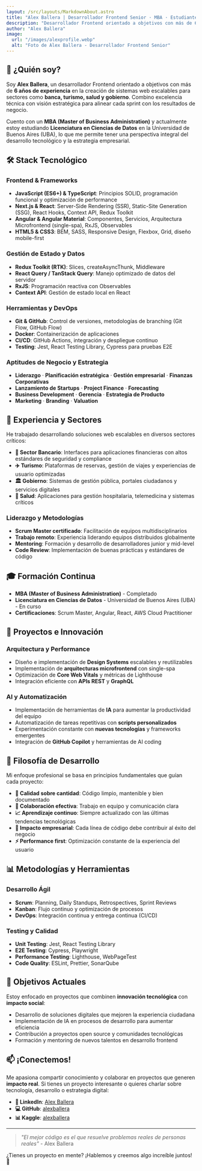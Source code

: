 ```yaml
---
layout: /src/layouts/MarkdownAbout.astro
title: "Alex Ballera | Desarrollador Frontend Senior · MBA · Estudiante de Licenciatura en Ciencias de Datos"
description: "Desarrollador Frontend orientado a objetivos con más de 6 años de experiencia. MBA y estudiante de Licenciatura en Ciencias de Datos en UBA. 🚀☕"
author: "Alex Ballera"
image:
  url: "/images/alexprofile.webp"
  alt: "Foto de Alex Ballera - Desarrollador Frontend Senior"
---
```


## 👋 <span class="bg-gradient-to-r from-riptide-400 to-mint-500 dark:to-mint-200 dark:from-riptide-300 text-transparent bg-clip-text">¿Quién soy?</span>

Soy **<span class="bg-gradient-to-r from-riptide-400 to-mint-500 dark:to-mint-200 dark:from-riptide-300 text-transparent bg-clip-text">Alex Ballera</span>**, un desarrollador Frontend orientado a objetivos con más de **<span class="bg-gradient-to-r from-riptide-400 to-mint-500 dark:to-mint-200 dark:from-riptide-300 text-transparent bg-clip-text">6 años de experiencia</span>** en la creación de sistemas web escalables para sectores como **<span class="bg-gradient-to-r from-riptide-400 to-mint-500 dark:to-mint-200 dark:from-riptide-300 text-transparent bg-clip-text">banca, turismo, salud y gobierno</span>**. Combino excelencia técnica con visión estratégica para alinear cada sprint con los resultados de negocio.

Cuento con un **<span class="bg-gradient-to-r from-riptide-400 to-mint-500 dark:to-mint-200 dark:from-riptide-300 text-transparent bg-clip-text">MBA (Master of Business Administration)</span>** y actualmente estoy estudiando **<span class="bg-gradient-to-r from-riptide-400 to-mint-500 dark:to-mint-200 dark:from-riptide-300 text-transparent bg-clip-text">Licenciatura en Ciencias de Datos</span>** en la Universidad de Buenos Aires (UBA), lo que me permite tener una perspectiva integral del desarrollo tecnológico y la estrategia empresarial.

## 🛠️ <span class="bg-gradient-to-r from-riptide-400 to-mint-500 dark:to-mint-200 dark:from-riptide-300 text-transparent bg-clip-text">Stack Tecnológico</span>

### <span class="bg-gradient-to-r from-riptide-400 to-mint-500 dark:to-mint-200 dark:from-riptide-300 text-transparent bg-clip-text">Frontend & Frameworks</span>
- **JavaScript (ES6+) & TypeScript**: Principios SOLID, programación funcional y optimización de performance
- **Next.js & React**: Server-Side Rendering (SSR), Static-Site Generation (SSG), React Hooks, Context API, Redux Toolkit
- **Angular & Angular Material**: Componentes, Servicios, Arquitectura Microfrontend (single-spa), RxJS, Observables
- **HTML5 & CSS3**: BEM, SASS, Responsive Design, Flexbox, Grid, diseño mobile-first

### <span class="bg-gradient-to-r from-riptide-400 to-mint-500 dark:to-mint-200 dark:from-riptide-300 text-transparent bg-clip-text">Gestión de Estado y Datos</span>
- **Redux Toolkit (RTK)**: Slices, createAsyncThunk, Middleware
- **React Query / TanStack Query**: Manejo optimizado de datos del servidor
- **RxJS**: Programación reactiva con Observables
- **Context API**: Gestión de estado local en React

### <span class="bg-gradient-to-r from-riptide-400 to-mint-500 dark:to-mint-200 dark:from-riptide-300 text-transparent bg-clip-text">Herramientas y DevOps</span>
- **Git & GitHub**: Control de versiones, metodologías de branching (Git Flow, GitHub Flow)
- **Docker**: Containerización de aplicaciones
- **CI/CD**: GitHub Actions, integración y despliegue continuo
- **Testing**: Jest, React Testing Library, Cypress para pruebas E2E

### <span class="bg-gradient-to-r from-riptide-400 to-mint-500 dark:to-mint-200 dark:from-riptide-300 text-transparent bg-clip-text">Aptitudes de Negocio y Estrategia</span>
- **Liderazgo** · **Planificación estratégica** · **Gestión empresarial** · **Finanzas Corporativas**
- **Lanzamiento de Startups** · **Project Finance** · **Forecasting**
- **Business Development** · **Gerencia** · **Estrategia de Producto**
- **Marketing** · **Branding** · **Valuation**

## 💼 <span class="bg-gradient-to-r from-riptide-400 to-mint-500 dark:to-mint-200 dark:from-riptide-300 text-transparent bg-clip-text">Experiencia y Sectores</span>

He trabajado desarrollando soluciones web escalables en diversos sectores críticos:

- **🏦 Sector Bancario**: Interfaces para aplicaciones financieras con altos estándares de seguridad y compliance
- **✈️ Turismo**: Plataformas de reservas, gestión de viajes y experiencias de usuario optimizadas
- **🏛️ Gobierno**: Sistemas de gestión pública, portales ciudadanos y servicios digitales
- **🏥 Salud**: Aplicaciones para gestión hospitalaria, telemedicina y sistemas críticos

### <span class="bg-gradient-to-r from-riptide-400 to-mint-500 dark:to-mint-200 dark:from-riptide-300 text-transparent bg-clip-text">Liderazgo y Metodologías</span>
- **Scrum Master certificado**: Facilitación de equipos multidisciplinarios
- **Trabajo remoto**: Experiencia liderando equipos distribuidos globalmente
- **Mentoring**: Formación y desarrollo de desarrolladores junior y mid-level
- **Code Review**: Implementación de buenas prácticas y estándares de código

## 🎓 <span class="bg-gradient-to-r from-riptide-400 to-mint-500 dark:to-mint-200 dark:from-riptide-300 text-transparent bg-clip-text">Formación Continua</span>

- **MBA (Master of Business Administration)** - Completado
- **Licenciatura en Ciencias de Datos** - Universidad de Buenos Aires (UBA) - En curso
- **Certificaciones**: Scrum Master, Angular, React, AWS Cloud Practitioner

## 🚀 <span class="bg-gradient-to-r from-riptide-400 to-mint-500 dark:to-mint-200 dark:from-riptide-300 text-transparent bg-clip-text">Proyectos e Innovación</span>

### <span class="bg-gradient-to-r from-riptide-400 to-mint-500 dark:to-mint-200 dark:from-riptide-300 text-transparent bg-clip-text">Arquitectura y Performance</span>
- Diseño e implementación de **Design Systems** escalables y reutilizables
- Implementación de **arquitecturas microfrontend** con single-spa
- Optimización de **Core Web Vitals** y métricas de Lighthouse
- Integración eficiente con **APIs REST** y **GraphQL**

### <span class="bg-gradient-to-r from-riptide-400 to-mint-500 dark:to-mint-200 dark:from-riptide-300 text-transparent bg-clip-text">AI y Automatización</span>
- Implementación de herramientas de **IA** para aumentar la productividad del equipo
- Automatización de tareas repetitivas con **scripts personalizados**
- Experimentación constante con **nuevas tecnologías** y frameworks emergentes
- Integración de **GitHub Copilot** y herramientas de AI coding

## 🌟 <span class="bg-gradient-to-r from-riptide-400 to-mint-500 dark:to-mint-200 dark:from-riptide-300 text-transparent bg-clip-text">Filosofía de Desarrollo</span>

Mi enfoque profesional se basa en principios fundamentales que guían cada proyecto:

- **🎯 Calidad sobre cantidad**: Código limpio, mantenible y bien documentado
- **🤝 Colaboración efectiva**: Trabajo en equipo y comunicación clara
- **📈 Aprendizaje continuo**: Siempre actualizado con las últimas tendencias tecnológicas
- **💼 Impacto empresarial**: Cada línea de código debe contribuir al éxito del negocio
- **⚡ Performance first**: Optimización constante de la experiencia del usuario

## 📊 <span class="bg-gradient-to-r from-riptide-400 to-mint-500 dark:to-mint-200 dark:from-riptide-300 text-transparent bg-clip-text">Metodologías y Herramientas</span>

### <span class="bg-gradient-to-r from-riptide-400 to-mint-500 dark:to-mint-200 dark:from-riptide-300 text-transparent bg-clip-text">Desarrollo Ágil</span>
- **Scrum**: Planning, Daily Standups, Retrospectives, Sprint Reviews
- **Kanban**: Flujo continuo y optimización de procesos
- **DevOps**: Integración continua y entrega continua (CI/CD)

### <span class="bg-gradient-to-r from-riptide-400 to-mint-500 dark:to-mint-200 dark:from-riptide-300 text-transparent bg-clip-text">Testing y Calidad</span>
- **Unit Testing**: Jest, React Testing Library
- **E2E Testing**: Cypress, Playwright
- **Performance Testing**: Lighthouse, WebPageTest
- **Code Quality**: ESLint, Prettier, SonarQube

## 🎯 <span class="bg-gradient-to-r from-riptide-400 to-mint-500 dark:to-mint-200 dark:from-riptide-300 text-transparent bg-clip-text">Objetivos Actuales</span>

Estoy enfocado en proyectos que combinen **innovación tecnológica** con **impacto social**:

- Desarrollo de soluciones digitales que mejoren la experiencia ciudadana
- Implementación de IA en procesos de desarrollo para aumentar eficiencia
- Contribución a proyectos open source y comunidades tecnológicas
- Formación y mentoring de nuevos talentos en desarrollo frontend

## 📫 <span class="bg-gradient-to-r from-riptide-400 to-mint-500 dark:to-mint-200 dark:from-riptide-300 text-transparent bg-clip-text">¡Conectemos!</span>

Me apasiona compartir conocimiento y colaborar en proyectos que generen **impacto real**. Si tienes un proyecto interesante o quieres charlar sobre tecnología, desarrollo o estrategia digital:

- **💼 LinkedIn**: <a href="https://linkedin.com/in/alexballera" target="_blank">Alex Ballera</a>
- **💻 GitHub**: <a href="https://github.com/alexballera" target="_blank">alexballera</a>
- **📊 Kaggle**: <a href="https://www.kaggle.com/alexballera" target="_blank">alexballera</a>

---

> *"El mejor código es el que resuelve problemas reales de personas reales"* - Alex Ballera

¿Tienes un proyecto en mente? ¡Hablemos y creemos algo increíble juntos! 🚀